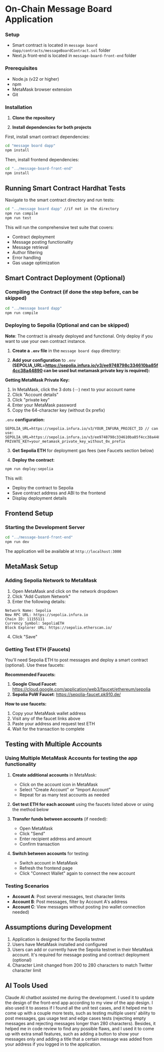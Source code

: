 # On-Chain Message Board Application

### Setup

- Smart contract is located in `message board dapp/contracts/messageBoardContract.sol` folder
- Next.js front-end is located in `message-board-front-end` folder

### Prerequisites

- Node.js (v22 or higher)
- npm 
- MetaMask browser extension
- Git

### Installation

1. **Clone the repository**

2. **Install dependencies for both projects**

First, install smart contract dependencies:
```bash
cd "message board dapp"
npm install
```

Then, install frontend dependencies:
```bash
cd "../message-board-front-end"
npm install
```

## Running Smart Contract Hardhat Tests

Navigate to the smart contract directory and run tests:

```bash
cd "../message board dapp" //if not in the directory
npm run compile
npm run test
```

This will run the comprehensive test suite that covers:
- Contract deployment
- Message posting functionality
- Message retrieval
- Author filtering
- Error handling
- Gas usage optimization

## Smart Contract Deployment (Optional)

### Compiling the Contract (if done the step before, can be skipped)

```bash
cd "../message board dapp"
npm run compile
```

### Deploying to Sepolia (Optional and can be skipped)

**Note**: The contract is already deployed and functional. Only deploy if you want to use your own contract instance.

1. **Create a `.env` file** in the `message board dapp` directory:

2. **Add your configuration** to `.env` **(SEPOLIA_URL=https://sepolia.infura.io/v3/ee9748798c334610ba85f4cc38a44890 can be used but metamask private key is required):**

**Getting MetaMask Private Key:**
1. In MetaMask, click the 3 dots (⋯) next to your account name
2. Click "Account details"
3. Click "private key"
4. Enter your MetaMask password
5. Copy the 64-character key (without 0x prefix)

`.env` **configuration:**
```
SEPOLIA_URL=https://sepolia.infura.io/v3/YOUR_INFURA_PROJECT_ID // can use: SEPOLIA_URL=https://sepolia.infura.io/v3/ee9748798c334610ba85f4cc38a44890 
PRIVATE_KEY=your_metamask_private_key_without_0x_prefix
```

3. **Get Sepolia ETH** for deployment gas fees (see Faucets section below)

4. **Deploy the contract**:
```bash
npm run deploy:sepolia
```

This will:
- Deploy the contract to Sepolia
- Save contract address and ABI to the frontend
- Display deployment details

## Frontend Setup

### Starting the Development Server

```bash
cd "../message-board-front-end"
npm run dev
```

The application will be available at `http://localhost:3000`

## MetaMask Setup

### Adding Sepolia Network to MetaMask

1. Open MetaMask and click on the network dropdown
2. Click "Add Custom Network"
3. Enter the following details:

```
Network Name: Sepolia
New RPC URL: https://sepolia.infura.io
Chain ID: 11155111
Currency Symbol: SepoliaETH
Block Explorer URL: https://sepolia.etherscan.io/
```

4. Click "Save"

### Getting Test ETH (Faucets)

You'll need Sepolia ETH to post messages and deploy a smart contract (optional). Use these faucets:

**Recommended Faucets:**
1. **Google Cloud Faucet**: https://cloud.google.com/application/web3/faucet/ethereum/sepolia
2. **Sepolia PoW Faucet**: https://sepolia-faucet.pk910.de/

**How to use faucets:**
1. Copy your MetaMask wallet address
2. Visit any of the faucet links above
3. Paste your address and request test ETH
4. Wait for the transaction to complete

## Testing with Multiple Accounts

### Using Multiple MetaMask Accounts for testing the app functionality

1. **Create additional accounts** in MetaMask:
   - Click on the account icon in MetaMask
   - Select "Create Account" or "Import Account"
   - Repeat for as many test accounts as needed

2. **Get test ETH for each account** using the faucets listed above or using the method below 

3. **Transfer funds between accounts** (if needed):
   - Open MetaMask
   - Click "Send"
   - Enter recipient address and amount
   - Confirm transaction
  
4. **Switch between accounts** for testing:
   - Switch account in MetaMask
   - Refresh the frontend page
   - Click "Connect Wallet" again to connect the new account

### Testing Scenarios

- **Account A**: Post several messages, test character limits
- **Account B**: Post messages, filter by Account A's address
- **Account C**: View messages without posting (no wallet connection needed)

## Assumptions during Development

1. Application is designed for the Sepolia testnet
2. Users have MetaMask installed and configured
3. Users can add or currently have the Sepolia testnet in their MetaMask account. It's required for message posting and contract deployment (optional) 
4. Character Limit changed from 200 to 280 characters to match Twitter character limit

## AI Tools Used

Claude AI chatbot assisted me during the development. I used it to update the design of the front-end app according to my view of the app design. 
I also used it to assess if I found all the unit test cases, and it helped me to come up with a couple more tests, such as testing multiple users' ability to post messages, gas usage test and edge cases tests (rejecting empty messages and rejecting messages longer than 280 characters). 
Besides, it helped me in code review to find any possible flaws, and I used it to come up with extra small features, such as adding a button to show your messages only and adding a title that a certain message was added from your address if you logged in to the application.  

